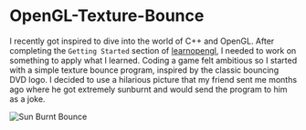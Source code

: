 # OpenGL-Texture-Bounce

I recently got inspired to dive into the world of C++ and OpenGL. After completing the `Getting Started` section of [learnopengl](https://learnopengl.com/), I needed to work on something to apply what I learned. Coding a game felt ambitious so I started with a simple texture bounce program, inspired by the classic bouncing DVD logo. I decided to use a hilarious picture that my friend sent me months ago where he got extremely sunburnt and would send the program to him as a joke.

![Sun Burnt Bounce](demo/sun_burnt_friend_bounce.gif)
